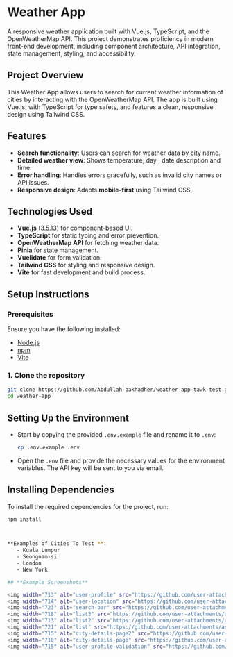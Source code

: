 # Weather App

A responsive weather application built with Vue.js, TypeScript, and the OpenWeatherMap API. This project demonstrates proficiency in modern front-end development, including component architecture, API integration, state management, styling, and accessibility.

## Project Overview

This Weather App allows users to search for current weather information of cities by interacting with the OpenWeatherMap API. The app is built using Vue.js, with TypeScript for type safety, and features a clean, responsive design using Tailwind CSS.

## Features

- **Search functionality**: Users can search for weather data by city name.
- **Detailed weather view**: Shows temperature, day , date description and time.
- **Error handling**: Handles errors gracefully, such as invalid city names or API issues.
- **Responsive design**: Adapts **mobile-first** using Tailwind CSS,

## Technologies Used

- **Vue.js** (3.5.13) for component-based UI.
- **TypeScript** for static typing and error prevention.
- **OpenWeatherMap API** for fetching weather data.
- **Pinia** for state management.
- **Vuelidate** for form validation.
- **Tailwind CSS** for styling and responsive design.
- **Vite** for fast development and build process.

## Setup Instructions

### Prerequisites

Ensure you have the following installed:

- [Node.js](https://nodejs.org/)
- [npm](https://www.npmjs.com/)
- [Vite](https://vitejs.dev/)

### 1. Clone the repository

```bash
git clone https://github.com/Abdullah-bakhadher/weather-app-tawk-test.git
cd weather-app
```

## Setting Up the Environment

- Start by copying the provided `.env.example` file and rename it to `.env`:

  ```sh
  cp .env.example .env
  ```

- Open the `.env` file and provide the necessary values for the environment variables. The API key will be sent to you via email.

## Installing Dependencies

To install the required dependencies for the project, run:

```sh
npm install



**Examples of Cities To Test **:
   - Kuala Lumpur
   - Seongnam-si
   - London
   - New York

## **Example Screenshots**

<img width="713" alt="user-profile" src="https://github.com/user-attachments/assets/f307c83e-78c3-45ea-975a-23fb929fa374" />
<img width="714" alt="user-location" src="https://github.com/user-attachments/assets/daf2bc68-461e-4741-94a1-5f339a7e51ea" />
<img width="723" alt="search-bar" src="https://github.com/user-attachments/assets/64ff2d1f-7e12-4d3f-b0a6-4b21517bd0c8" />
<img width="718" alt="list3" src="https://github.com/user-attachments/assets/97da57f6-702b-4af0-8d64-80f4085171ca" />
<img width="713" alt="list2" src="https://github.com/user-attachments/assets/a95766eb-59f3-4eb8-a7b1-9a9f597774da" />
<img width="721" alt="list" src="https://github.com/user-attachments/assets/ac2cf18a-e7ca-40cc-bd11-f66c0400dd55" />
<img width="715" alt="city-details-page2" src="https://github.com/user-attachments/assets/62e9618e-dd51-4904-8634-81cf6823cfec" />
<img width="710" alt="city-details-page" src="https://github.com/user-attachments/assets/5657b2af-67c7-477d-9a06-c41621f43843" />
<img width="715" alt="user-profile-validation" src="https://github.com/user-attachments/assets/5077cb29-0824-4ad4-8c18-dab4b43fc869" />
